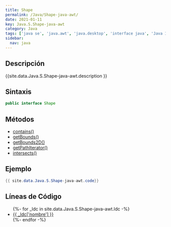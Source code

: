 ```yaml
---
title: Shape
permalink: /Java/Shape-java-awt/
date: 2021-01-11
key: Java.S.Shape-java-awt
category: Java
tags: ['java se', 'java.awt', 'java.desktop', 'interface java', 'Java 1.2']
sidebar: 
  nav: java
---
```


## Descripción
{{site.data.Java.S.Shape-java-awt.description }}

## Sintaxis
~~~java
public interface Shape
~~~

## Métodos
* [contains()](/Java/Shape-java-awt/contains)
* [getBounds()](/Java/Shape-java-awt/getBounds)
* [getBounds2D()](/Java/Shape-java-awt/getBounds2D)
* [getPathIterator()](/Java/Shape-java-awt/getPathIterator)
* [intersects()](/Java/Shape-java-awt/intersects)

## Ejemplo
~~~java
{{ site.data.Java.S.Shape-java-awt.code}}
~~~

## Líneas de Código
<ul>
{%- for _ldc in site.data.Java.S.Shape-java-awt.ldc -%}
   <li>
       <a href="{{_ldc['url'] }}">{{ _ldc['nombre'] }}</a>
   </li>
{%- endfor -%}
</ul>
